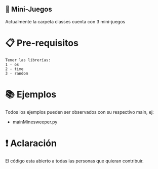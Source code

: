 ## 💎 Mini-Juegos
Actualmente la carpeta classes cuenta con 3 mini-juegos

# 📋 Pre-requisitos
```
Tener las librerías:
1 - os
2 - time
3 - random
```
# 📚 Ejemplos
Todos los ejemplos pueden ser observados con su respectivo main, ej:
- mainMinesweeper.py

# ❗ Aclaración
El código esta abierto a todas las personas que quieran contribuir.
